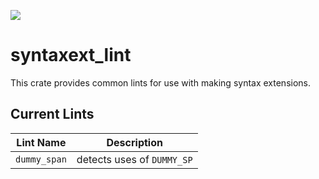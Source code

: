 [![](http://meritbadge.herokuapp.com/syntaxext_lint)](https://crates.io/crates/syntaxext_lint)

# syntaxext_lint

This crate provides common lints for use with making syntax extensions.

## Current Lints

| Lint Name | Description |
|-----------|-------------|
| `dummy_span` | detects uses of `DUMMY_SP` |
